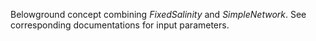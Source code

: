 Belowground concept combining *FixedSalinity* and *SimpleNetwork*. See corresponding documentations for input parameters.